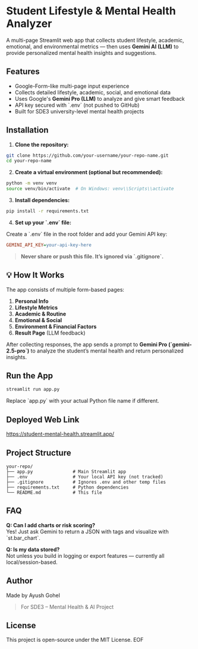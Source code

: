 # Student Lifestyle & Mental Health Analyzer

A multi-page Streamlit web app that collects student lifestyle, academic, emotional, and environmental metrics — then uses **Gemini AI (LLM)** to provide personalized mental health insights and suggestions.

## Features

- Google-Form-like multi-page input experience  
- Collects detailed lifestyle, academic, social, and emotional data  
- Uses Google's **Gemini Pro (LLM)** to analyze and give smart feedback  
- API key secured with \`.env\` (not pushed to GitHub)  
- Built for SDE3 university-level mental health projects

## Installation

1. **Clone the repository:**

```bash
git clone https://github.com/your-username/your-repo-name.git
cd your-repo-name
```

2. **Create a virtual environment (optional but recommended):**

```bash
python -m venv venv
source venv/bin/activate  # On Windows: venv\\Scripts\\activate
```

3. **Install dependencies:**

```bash
pip install -r requirements.txt
```

4. **Set up your \`.env\` file:**

Create a \`.env\` file in the root folder and add your Gemini API key:

```ini
GEMINI_API_KEY=your-api-key-here
```

> **Never share or push this file. It’s ignored via \`.gitignore\`.**

## 💡 How It Works

The app consists of multiple form-based pages:

1. **Personal Info**  
2. **Lifestyle Metrics**  
3. **Academic & Routine**  
4. **Emotional & Social**  
5. **Environment & Financial Factors**  
6. **Result Page** (LLM feedback)

After collecting responses, the app sends a prompt to **Gemini Pro (\`gemini-2.5-pro\`)** to analyze the student’s mental health and return personalized insights.

## Run the App

```bash
streamlit run app.py
```

Replace \`app.py\` with your actual Python file name if different.

## Deployed Web Link

https://student-mental-health.streamlit.app/

## Project Structure

```
your-repo/
├── app.py               # Main Streamlit app
├── .env                 # Your local API key (not tracked)
├── .gitignore           # Ignores .env and other temp files
├── requirements.txt     # Python dependencies
└── README.md            # This file
```

## FAQ

**Q: Can I add charts or risk scoring?**  
Yes! Just ask Gemini to return a JSON with tags and visualize with \`st.bar_chart\`.

**Q: Is my data stored?**  
Not unless you build in logging or export features — currently all local/session-based.

## Author

Made by Ayush Gohel  
> For SDE3 – Mental Health & AI Project

## License

This project is open-source under the MIT License.
EOF
